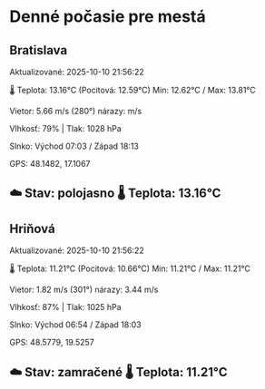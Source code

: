 ﻿# Denné počasie pre mestá

## Bratislava
Aktualizované: 2025-10-10 21:56:22

🌡️ Teplota: 13.16°C 
(Pocitová: 12.59°C)
Min: 12.62°C / Max: 13.81°C

Vietor: 5.66 m/s    (280°) 
nárazy:  m/s

Vlhkosť: 79% | Tlak: 1028 hPa

Slnko: Východ 07:03 / Západ 18:13

GPS: 48.1482, 17.1067

☁️ Stav: polojasno        🌡️ Teplota: 13.16°C
---

## Hriňová
Aktualizované: 2025-10-10 21:56:22

🌡️ Teplota: 11.21°C 
(Pocitová: 10.66°C)
Min: 11.21°C / Max: 11.21°C

Vietor: 1.82 m/s (301°)
nárazy: 3.44 m/s

Vlhkosť: 87% | Tlak: 1025 hPa

Slnko: Východ 06:54 / Západ 18:03

GPS: 48.5779, 19.5257

☁️ Stav: zamračené        🌡️ Teplota: 11.21°C
---
